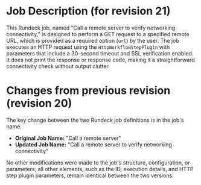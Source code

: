 
# Job Description (for revision 21)
This Rundeck job, named "Call a remote server to verify networking connectivity," is designed to perform a GET request to a specified remote URL, which is provided as a required option (`url`) by the user. The job executes an HTTP request using the `HttpWorkflowStepPlugin` with parameters that include a 30-second timeout and SSL verification enabled. It does not print the response or response code, making it a straightforward connectivity check without output clutter.

# Changes from previous revision (revision 20)
The key change between the two Rundeck job definitions is in the job's name. 

- **Original Job Name:** "Call a remote server"
- **Updated Job Name:** "Call a remote server to verify networking connectivity"

No other modifications were made to the job's structure, configuration, or parameters; all other elements, such as the ID, execution details, and HTTP step plugin parameters, remain identical between the two versions.
